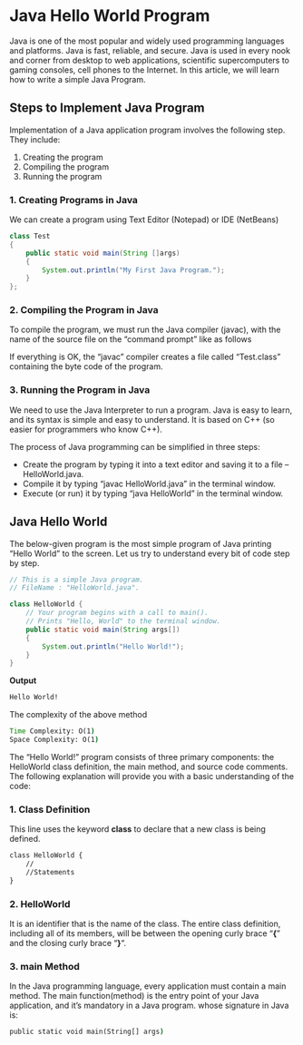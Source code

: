 # Java Hello World Program
Java is one of the most popular and widely used programming languages and platforms. Java is fast, reliable, and secure. Java is used in every nook and corner from desktop to web applications, scientific supercomputers to gaming consoles, cell phones to the Internet. In this article, we will learn how to write a simple Java Program.

## Steps to Implement Java Program

Implementation of a Java application program involves the following step. They include:

1.  Creating the program
2.  Compiling the program
3.  Running the program

### 1. Creating Programs in Java

We can create a program using Text Editor (Notepad) or IDE (NetBeans)

```java
class Test
{
    public static void main(String []args)
    {
        System.out.println("My First Java Program.");
    }
};

```
### 2. Compiling the Program in Java

To compile the program, we must run the Java compiler (javac), with the name of the source file on the “command prompt” like as follows

If everything is OK, the “javac” compiler creates a file called “Test.class” containing the byte code of the program.

### 3. Running the Program in Java

We need to use the Java Interpreter to run a program. Java is easy to learn, and its syntax is simple and easy to understand. It is based on C++ (so easier for programmers who know C++).

The process of Java programming can be simplified in three steps:

-   Create the program by typing it into a text editor and saving it to a file – HelloWorld.java.
-   Compile it by typing “javac HelloWorld.java” in the terminal window.
-   Execute (or run) it by typing “java HelloWorld” in the terminal window.


<next page>

## Java Hello World

The below-given program is the most simple program of Java printing “Hello World” to the screen. Let us try to understand every bit of code step by step.

```java
// This is a simple Java program. 
// FileName : "HelloWorld.java". 

class HelloWorld { 
	// Your program begins with a call to main(). 
	// Prints "Hello, World" to the terminal window. 
	public static void main(String args[]) 
	{ 
		System.out.println("Hello World!"); 
	} 
}

```
**Output**
```bat
Hello World!
```
The complexity of the above method
```bat
Time Complexity: O(1)
Space Complexity: O(1)
```

<next page>

The “Hello World!” program consists of three primary components: the HelloWorld class definition, the main method, and source code comments. The following explanation will provide you with a basic understanding of the code:

### **1. Class Definition**

This line uses the keyword  **class** to declare that a new class is being defined.
```bat
class HelloWorld {
    //
    //Statements
}
```

### **2. HelloWorld**

It is an identifier that is the name of the class. The entire class definition, including all of its members, will be between the opening curly brace “**{**” and the closing curly brace “**}**“.

### **3. main Method**

In the Java programming language, every application must contain a main method. The main function(method) is the entry point of your Java application, and it’s mandatory in a Java program. whose signature in Java is:
```bat
public static void main(String[] args)
```